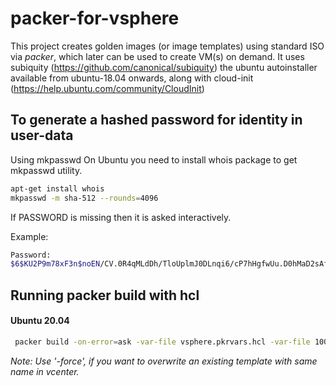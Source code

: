 # packer-for-vsphere

This project creates golden images (or image templates) using standard ISO via _packer_, which later can be used to create VM(s) on demand.
It uses subiquity (https://github.com/canonical/subiquity) the ubuntu autoinstaller available from ubuntu-18.04 onwards, along with cloud-init (https://help.ubuntu.com/community/CloudInit)


## To generate a hashed password for identity in user-data
Using mkpasswd
On Ubuntu you need to install whois package to get mkpasswd utility.

```sh
apt-get install whois
mkpasswd -m sha-512 --rounds=4096
```

If PASSWORD is missing then it is asked interactively.

Example:
```sh
Password:
$6$KU2P9m78xF3n$noEN/CV.0R4qMLdDh/TloUplmJ0DLnqi6/cP7hHgfwUu.D0hMaD2sAfxDT3eHP5BQ3HdgDkKuIk8zBh0mDLzO1
```


## Running packer build with hcl
#### Ubuntu 20.04

```sh
 packer build -on-error=ask -var-file vsphere.pkrvars.hcl -var-file 100GB-vm.pkrvars.hcl -var-file  ubuntu-20.04.pkrvars.hcl ubuntu-20.04.pkr.hcl
```
*Note: Use '-force', if you want to overwrite an existing template with same name in vcenter.*

